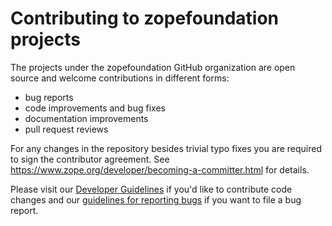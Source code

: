 # Contributing to zopefoundation projects

The projects under the zopefoundation GitHub organization are open source and
welcome contributions in different forms:

* bug reports
* code improvements and bug fixes
* documentation improvements
* pull request reviews

For any changes in the repository besides trivial typo fixes you are required
to sign the contributor agreement. See
https://www.zope.org/developer/becoming-a-committer.html for details.

Please visit our [Developer
Guidelines](https://www.zope.org/developer/guidelines.html) if you'd like to
contribute code changes and our [guidelines for reporting
bugs](https://www.zope.org/developer/reporting-bugs.html) if you want to file a
bug report.
